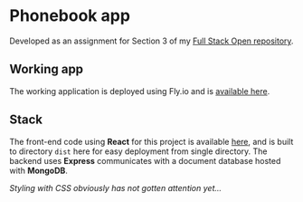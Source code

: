 # Phonebook app 

Developed as an assignment for Section 3 of my [Full Stack Open repository](https://github.com/Niosni/FullStackOpen2023).

## Working app
The working application is deployed using Fly.io and is [available here](https://puhelinluettelo-app-niemela.fly.dev/).

## Stack

The front-end code using **React** for this project is available [here](https://github.com/Niosni/FullStackOpen2023/tree/master/osa2/puhelinluettelo), and is built to directory `dist` here for easy deployment from single directory. The backend uses **Express** communicates with a document database hosted with **MongoDB**.

*Styling with CSS obviously has not gotten attention yet...*
